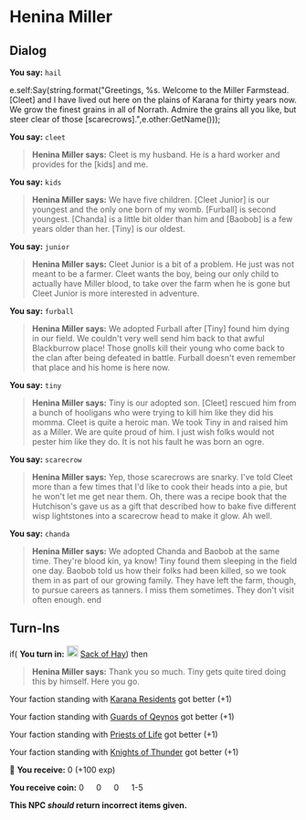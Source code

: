 # Henina Miller




## Dialog

**You say:** `hail`



e.self:Say(string.format("Greetings, %s. Welcome to the Miller Farmstead. [Cleet] and I have lived out here on the plains of Karana for thirty years now. We grow the finest grains in all of Norrath. Admire the grains all you like, but steer clear of those [scarecrows].",e.other:GetName()));

**You say:** `cleet`



>**Henina Miller says:** Cleet is my husband. He is a hard worker and provides for the [kids] and me.

**You say:** `kids`



>**Henina Miller says:** We have five children.  [Cleet Junior] is our youngest and the only one born of my womb.  [Furball] is second youngest.  [Chanda] is a little bit older than him and [Baobob] is a few years older than her.  [Tiny] is our oldest.

**You say:** `junior`



>**Henina Miller says:** Cleet Junior is a bit of a problem.  He just was not meant to be a farmer.  Cleet wants the boy, being our only child to actually have Miller blood, to take over the farm when he is gone but Cleet Junior is more interested in adventure.

**You say:** `furball`



>**Henina Miller says:** We adopted Furball after [Tiny] found him dying in our field.  We couldn't very well send him back to that awful Blackburrow place!  Those gnolls kill their young who come back to the clan after being defeated in battle.  Furball doesn't even remember that place and his home is here now.

**You say:** `tiny`



>**Henina Miller says:** Tiny is our adopted son.  [Cleet] rescued him from a bunch of hooligans who were trying to kill him like they did his momma.  Cleet is quite a heroic man.  We took Tiny in and raised him as a Miller.  We are quite proud of him.  I just wish folks would not pester him like they do.  It is not his fault he was born an ogre.

**You say:** `scarecrow`



>**Henina Miller says:** Yep, those scarecrows are snarky. I've told Cleet more than a few times that I'd like to cook their heads into a pie, but he won't let me get near them. Oh, there was a recipe book that the Hutchison's gave us as a gift that described how to bake five different wisp lightstones into a scarecrow head to make it glow. Ah well.

**You say:** `chanda`



>**Henina Miller says:** We adopted Chanda and Baobob at the same time.  They're blood kin, ya know!  Tiny found them sleeping in the field one day.  Baobob told us how their folks had been killed, so we took them in as part of our growing family.  They have left the farm, though, to pursue careers as tanners.  I miss them sometimes.  They don't visit often enough.
end



## Turn-Ins




if( **You turn in:** <img style="background:url(/static/icons/blank_slot.gif);width:20px;height:20px;" src="/static/icons/item_1145.png" alt="" /> <a
                                href="/item/13990" data-url="13990" class="tooltip-link link">Sack of Hay</a>) then 


>**Henina Miller says:** Thank you so much. Tiny gets quite tired doing this by himself. Here you go.


Your faction standing with [Karana Residents](/faction/345) got better (<span class='text-success'>+1</span>)


Your faction standing with [Guards of Qeynos](/faction/262) got better (<span class='text-success'>+1</span>)


Your faction standing with [Priests of Life](/faction/341) got better (<span class='text-success'>+1</span>)


Your faction standing with [Knights of Thunder](/faction/280) got better (<span class='text-success'>+1</span>)


 &#127873; **You receive:** 0 (+100 exp)

**You receive coin:** 0 <img src='/static/icons/item_644.png' width='14' height='14'/> 0 <img src='/static/icons/item_645.png' width='14' height='14'/> 0 <img src='/static/icons/item_646.png' width='14' height='14'/> 1-5 <img src='/static/icons/item_647.png' width='14' height='14'/> 

**This NPC *should* return incorrect items given.**


